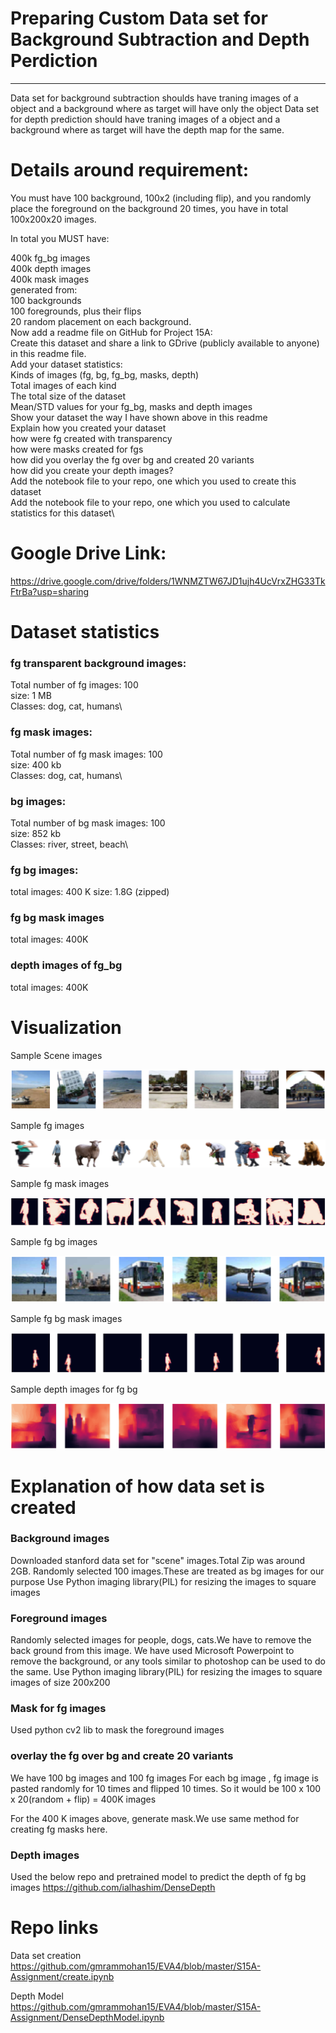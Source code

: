 # Preparing Custom Data set for Background Subtraction and Depth Perdiction
________
Data set for background subtraction shoulds have traning images of a object and a background where as target will have only the object Data set for depth prediction should have traning images of a object and a background where as target will have the depth map for the same.

# Details around requirement:
You must have 100 background, 100x2 (including flip), and you randomly place the foreground on the background 20 times, you have in total 100x200x20 images. 

In total you MUST have: 

400k fg_bg images\
400k depth images\
400k mask images\
generated from:\
100 backgrounds\
100 foregrounds, plus their flips\
20 random placement on each background.\
Now add a readme file on GitHub for Project 15A:\
Create this dataset and share a link to GDrive (publicly available to anyone) in this readme file. \
Add your dataset statistics:\
Kinds of images (fg, bg, fg_bg, masks, depth)\
Total images of each kind\
The total size of the dataset\
Mean/STD values for your fg_bg, masks and depth images\
Show your dataset the way I have shown above in this readme\
Explain how you created your dataset\
how were fg created with transparency\
how were masks created for fgs\
how did you overlay the fg over bg and created 20 variants\
how did you create your depth images? \
Add the notebook file to your repo, one which you used to create this dataset\
Add the notebook file to your repo, one which you used to calculate statistics for this dataset\



# Google Drive Link:
https://drive.google.com/drive/folders/1WNMZTW67JD1ujh4UcVrxZHG33TkFtrBa?usp=sharing


# Dataset statistics
### fg transparent background images: 
Total number of fg images: 100\
size: 1 MB\
Classes: dog, cat, humans\

### fg mask images: 
Total number of fg mask images: 100\
size: 400 kb\
Classes: dog, cat, humans\

### bg images:
Total number of bg mask images: 100\
size: 852 kb\
Classes: river, street, beach\

### fg bg images:
total images: 400 K
size: 1.8G (zipped)

### fg bg mask images
total images: 400K

### depth images of fg_bg
total images: 400K

# Visualization

Sample Scene images

![image](https://github.com/gmrammohan15/EVA4/blob/master/S15A-Assignment/bg_images_readme.png)

Sample fg images

![image](https://github.com/gmrammohan15/EVA4/blob/master/S15A-Assignment/fg_transparent_readme.png)

Sample fg mask images

![image](https://github.com/gmrammohan15/EVA4/blob/master/S15A-Assignment/fg_mask_readme.png)

Sample fg bg images

![image](https://github.com/gmrammohan15/EVA4/blob/master/S15A-Assignment/fg_bg_readme.png)

Sample fg bg mask images

![image](https://github.com/gmrammohan15/EVA4/blob/master/S15A-Assignment/fg_bg_mask_readme.png)

Sample depth images for fg bg 

![image](https://github.com/gmrammohan15/EVA4/blob/master/S15A-Assignment/dd_model_output_readme.png)


# Explanation of how data set is created

### Background images
Downloaded stanford data set for "scene" images.Total Zip was around 2GB.
Randomly selected 100 images.These are treated as bg images for our purpose
Use Python imaging library(PIL) for resizing the images to square images

### Foreground images
Randomly selected images for people, dogs, cats.We have to remove the back ground from this image. We have used Microsoft Powerpoint to remove the background, or any tools similar to photoshop can be used to do the same.
Use Python imaging library(PIL) for resizing the images to square images of size 200x200

### Mask for fg images
Used python cv2 lib to mask the foreground images


### overlay the fg over bg and create 20 variants
We have 100 bg images and 100 fg images
For each bg image , fg image is pasted randomly for 10 times and flipped 10 times.
So it would be 100 x 100 x 20(random + flip)  = 400K images

For the 400 K images above, generate mask.We use same method for creating fg masks here.

### Depth images
Used the below repo and pretrained model to predict the depth of fg bg images
https://github.com/ialhashim/DenseDepth


# Repo links
Data set creation\
https://github.com/gmrammohan15/EVA4/blob/master/S15A-Assignment/create.ipynb

Depth Model\
https://github.com/gmrammohan15/EVA4/blob/master/S15A-Assignment/DenseDepthModel.ipynb

